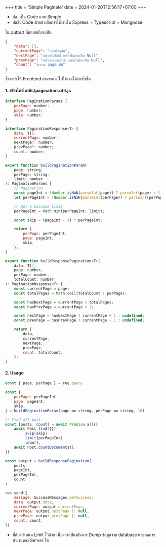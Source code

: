 +++
title = 'Simple Paginate'
date = 2024-01-20T12:56:17+07:00
+++

-   ปล. เป็น Code แบบ Simple
-   ปล2. Code ตัวอย่างคือการใช้งานใน Express + Typescript + Mongoose

ใน output ที่ตอบกลับจะเป็น

```json
{
    "data": [],
    "currentPage": "หน้าปัจจุบัน",
    "nextPage": "หน้าถัดไปถ้ามี แต่ถ้าไม่มีจะเป็น Null",
    "prevPage": "หน้าก่อนหน้าถ้ามี แต่ถ้าไม่มีจะเป็น Null",
    "count": "จำนวน page ที่มี"
}
```

ซึ่งจะทำให้ Frontend สามารถนำไปใช้งานได้ง่ายยิ่งขึ้น

#### 1. สร้างไฟล์ utils/pagination.util.js

```js
interface PaginationParams {
    perPage: number;
    page: number;
    skip: number;
}

interface PaginationResponse<T> {
    data: T[];
    currentPage: number;
    nextPage?: number;
    prevPage?: number;
    count: number;
}

export function buildPaginationParam(
    page: string,
    perPage: string,
    limit: number
): PaginationParams {
    // Pagination
    const pageInt = !Number.isNaN(parseInt(page)) ? parseInt(page) : 1;
    let perPageInt = !Number.isNaN(parseInt(perPage)) ? parseInt(perPage) : 10;

    // Set a maximum limit
    perPageInt = Math.min(perPageInt, limit);

    const skip = (pageInt - 1) * perPageInt;

    return {
        perPage: perPageInt,
        page: pageInt,
        skip,
    };
}

export function buildResponsePagination<T>(
    data: T[],
    page: number,
    perPage: number,
    totalCount: number
): PaginationResponse<T> {
    const currentPage = page;
    const totalPages = Math.ceil(totalCount / perPage);

    const hasNextPage = currentPage < totalPages;
    const hasPrevPage = currentPage > 1;

    const nextPage = hasNextPage ? currentPage + 1 : undefined;
    const prevPage = hasPrevPage ? currentPage - 1 : undefined;

    return {
        data,
        currentPage,
        nextPage,
        prevPage,
        count: totalCount,
    };
}
```

#### 2. Usage

```js
const { page, perPage } = req.query

const {
    perPage: perPageInt,
    page: pageInt,
    skip,
} = buildPaginationParam(page as string, perPage as string, 10)

// Find all post
const [posts, count] = await Promise.all([
    await Post.find({})
        .skip(skip)
        .limit(perPageInt)
        .lean(),
    await Post.countDocuments(),
])

const output = buildResponsePagination(
    posts,
    pageInt,
    perPageInt,
    count
)

res.send({
    message: SuccessMessages.GetSuccess,
    data: output.data,
    currentPage: output.currentPage,
    nextPage: output.nextPage || null,
    prevPage: output.prevPage || null,
    count: count,
})
```

-   ที่ต้องกำหนด Limit ไว้ด้วย เนื่องจากป้องกันการ Dump ข้อมูลจาก database และลดการทำงานของ Server ได้
